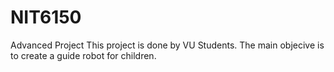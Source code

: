 # NIT6150
Advanced Project
This project is done by VU Students. The main objecive is to create a guide robot for children.
